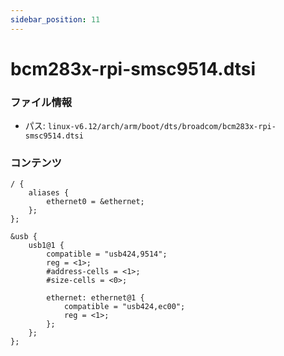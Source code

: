 ```yaml
---
sidebar_position: 11
---
```

# bcm283x-rpi-smsc9514.dtsi

### ファイル情報

- パス: `linux-v6.12/arch/arm/boot/dts/broadcom/bcm283x-rpi-smsc9514.dtsi`

### コンテンツ

```dtsi
/ {
	aliases {
		ethernet0 = &ethernet;
	};
};

&usb {
	usb1@1 {
		compatible = "usb424,9514";
		reg = <1>;
		#address-cells = <1>;
		#size-cells = <0>;

		ethernet: ethernet@1 {
			compatible = "usb424,ec00";
			reg = <1>;
		};
	};
};

```
